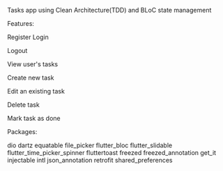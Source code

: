 Tasks app using Clean Architecture(TDD) and BLoC state management

Features:

Register
Login

Logout

View user's tasks

Create new task

Edit an existing task

Delete task

Mark task as done

Packages:

dio
dartz
equatable
file_picker
flutter_bloc
flutter_slidable
flutter_time_picker_spinner
fluttertoast
freezed
freezed_annotation
get_it
injectable
intl
json_annotation
retrofit
shared_preferences
